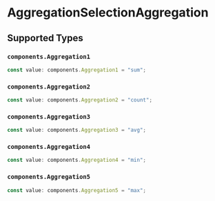 # AggregationSelectionAggregation


## Supported Types

### `components.Aggregation1`

```typescript
const value: components.Aggregation1 = "sum";
```

### `components.Aggregation2`

```typescript
const value: components.Aggregation2 = "count";
```

### `components.Aggregation3`

```typescript
const value: components.Aggregation3 = "avg";
```

### `components.Aggregation4`

```typescript
const value: components.Aggregation4 = "min";
```

### `components.Aggregation5`

```typescript
const value: components.Aggregation5 = "max";
```

